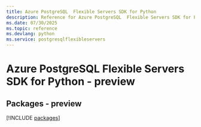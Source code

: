 ```yaml
---
title: Azure PostgreSQL  Flexible Servers SDK for Python
description: Reference for Azure PostgreSQL  Flexible Servers SDK for Python
ms.date: 07/30/2025
ms.topic: reference
ms.devlang: python
ms.service: postgresqlflexibleservers
---
```

# Azure PostgreSQL  Flexible Servers SDK for Python - preview
## Packages - preview
[!INCLUDE [packages](postgresql--flexible-servers-index.md)]